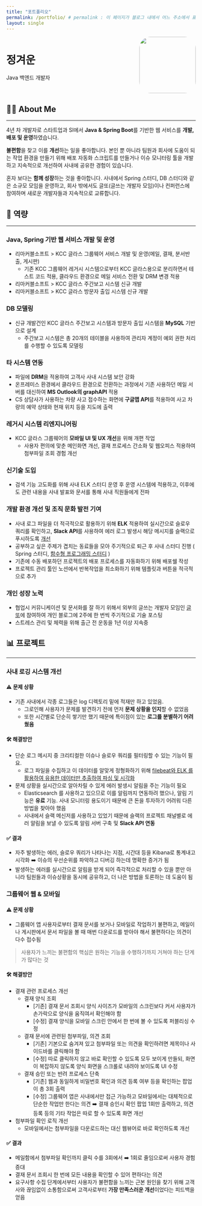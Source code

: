 ```yaml
---
title: "포트폴리오"
permalink: /portfolio/ # permalink : 이 페이지가 블로그 내에서 어느 주소에서 표시될지를 경정하는 주소 / 홈페이지 베이스 주소 + permalink가 이 페이지의 주소가 된다.
layout: single
---
```

<div style="
    display: flex;
    justify-content: space-between;
">
    <div>
        <h1>정겨운</h1>
        <p>Java 백엔드 개발자</p>
    </div>
    <img src='https://github.com/grey920/grey920.github.io/assets/58028215/c1e883e1-296b-4705-899c-ae6c6f87a77a'        width='150' height='150' style="border-radius: 20%;">
</div>


## 👩‍🔧 About Me
---
4년 차 개발자로 스타트업과 SI에서 **Java & Spring Boot**를 기반한 웹 서비스를 **개발,배포 및 운영**하였습니다.

**불편함**을 찾고 이를 **개선**하는 일을 좋아합니다. 본인 뿐 아니라 팀원과 회사에 도움이 되는 작업 환경을 만들기 위해 배포 자동화 스크립트를 만들거나 이슈 모니터링 툴을 개발하고 지속적으로 개선하여 사내에 공유한 경험이 있습니다.

혼자 보다는 **함께 성장**하는 것을 좋아합니다. 사내에서 Spring 스터디, DB 스터디와 같은 소규모 모임을 운영하고, 회사 밖에서도 글또(글쓰는 개발자 모임)이나 컨퍼런스에 참여하며 새로운 개발자들과 지속적으로 교류합니다.


## 💪 역량
---
### Java, Spring 기반 웹 서비스 개발 및 운영
- 리마커블소프트 > KCC 글라스 그룹웨어 서비스 개발 및 운영(메일, 결재, 분서반출, 게시판)
    - 기존 KCC 그룹웨어 레거시 시스템으로부터 KCC 글라스용으로 분리하면서 테스트 코드 적용, 클라우드 환경으로 메일 서비스 전환 및 DRM 변경 적용
- 리마커블소프트 > KCC 글라스 주간보고 시스템 신규 개발
- 리마커블소프트 > KCC 글라스 방문자 출입 시스템 신규 개발

### DB 모델링
- 신규 개발건인 KCC 글라스 주간보고 시스템과 방문자 출입 시스템을 **MySQL** 기반으로 설계
    - 주간보고 시스템은 총 20개의 테이블을 사용하여 관리자 계정이 예외 권한 처리를 수행할 수 있도록 모델링

### 타 시스템 연동
- 파일에 **DRM**을 적용하여 고객사 사내 시스템 보안 강화
- 온프레미스 환경에서 클라우드 환경으로 전환하는 과정에서 기존 사용하던 메일 서버를 대신하여 **MS Outlook의 graphAPI** 적용
- CS 상담사가 사용하는 차량 사고 접수하는 화면에 **구글맵 API**를 적용하여 사고 차량의 예약 상태와 현재 위치 등을 지도에 출력

### 레거시 시스템 리엔지니어링

- KCC 글라스 그룹웨어의 **모바일 UI 및 UX 개선**을 위해 개편 작업
    - 사용자 편의에 맞춘 메인화면 개선, 결재 프로세스 간소화 및 웹오피스 적용하여 첨부파일 조회 경험 개선

### 신기술 도입
- 검색 기능 고도화를 위해 사내 ELK 스터디 운영 후 운영 시스템에 적용하고, 이후에도 관련 내용을 사내 발표와 문서를 통해 사내 직원들에게 전파

### 개발 환경 개선 및 조직 문화 발전 기여
- 사내 로그 파일을 더 적극적으로 활용하기 위해 **ELK** 적용하여 실시간으로 슬로우 쿼리를 확인하고, **Slack API**를 사용하여 에러 로그 발생시 해당 메시지를 슬랙으로 푸시하도록 [개선](#사내-로깅-시스템-개선)
- 공부하고 싶은 주제가 겹치는 동료들을 모아 주기적으로 퇴근 후 사내 스터디 진행 ( Spring 스터디, [함수형 프로그래밍 스터디](https://grey920.github.io/server/functional_programming_java/) )
- 기존에 수동 배포하던 프로젝트의 배포 프로세스를 자동화하기 위해 배포쉘 작성
- 프로젝트 관리 툴인 노션에서 반복작업을 최소화하기 위해 템플릿과 버튼을 적극적으로 추가

### 개인 성장 노력
- 협업시 커뮤니케이션 및 문서화를 잘 하기 위해서 외부의 글쓰는 개발자 모임인 [글또](/tags/#%EA%B8%80%EB%98%90)에 참여하여 개인 블로그에 2주에 한 번씩 주기적으로 기술 포스팅
- 스트레스 관리 및 체력을 위해 출근 전 운동을 1년 이상 지속중

## 📊 프로젝트
---
### 사내 로깅 시스템 개선
#### ⚠️ 문제 상황
- 기존 사내에서 각종 로그들은 log 디렉토리 밑에 적재만 하고 있었음.
    - 그로인해 사용자가 문제를 발견하기 전에 먼저 **문제 상황을 인지**할 수 없었음
    - 또한 시간별로 단순히 쌓기만 했기 때문에 특이점이 있는 **로그를 분별하기 어려웠음**

#### 🛠️ 해결방안
- 단순 로그 메시지 중 크리티컬한 이슈나 슬로우 쿼리를 필터링할 수 있는 기능이 필요.
    - 로그 파일을 수집하고 이 데이터를 알맞게 정형화하기 위해 [filebeat와 ELK 를 활용하여 유용한 데이터만 추출하여 파싱 및 시각화](https://grey920.github.io/elk/elk-log2/)
- 문제 상황을 실시간으로 알아차릴 수 있게 에러 발생시 알림을 주는 기능이 필요
    - Elasticsearch 를 사용하고 있으므로 이를 알림까지 연동하려 했으나, 알림 기능은 **유료** 기능. 사내 모니터링 용도이기 때문에 큰 돈을 투자하기 어려워 다른 방법을 찾아야 했음
    - 사내에서 슬랙 메신저를 사용하고 있었기 때문에 슬랙의 프로젝트 채널별로 에러 알림을 보낼 수 있도록 알림 서버 구축 및 **Slack API 연동**

#### ✅ 결과
- 자주 발생하는 에러, 슬로우 쿼리가 나타나는 지점, 시간대 등을 Kibana로 통계내고 시각화 ➡️ 이슈의 우선순위를 파악하고 디버깅 하는데 명확한 증거가 됨
- 발생하는 에러를 실시간으로 알림을 받게 되어 즉각적으로 처리할 수 있을 뿐만 아니라 팀원들과 이슈상황을 동시에 공유하고, 더 나은 방법을 토론하는 데 도움이 됨


### 그룹웨어 웹 & 모바일
#### ⚠️ 문제 상황
- 그룹웨어 앱 사용자로부터 결재 문서를 보거나 모바일로 작업하기 불편하고, 메일이나 게시판에서 문서 파일을 볼 때 매번 다운로드를 받아야 해서 불편하다는 의견이 다수 접수됨
> 사용자가 느끼는 불편함의 핵심은 원하는 기능을 수행하기까지 거쳐야 하는 단계가 많다는 것

#### 🛠️ 해결방안
- 결재 관련 프로세스 개선
    - 결재 양식 조회
        - [기존] 결재 문서 조회시 양식 사이즈가 모바일의 스크린보다 커서 사용자가 손가락으로 양식을 움직여서 확인해야 함
        - [수정] 결재 양식을 모바일 스크린 안에서 한 번에 볼 수 있도록 퍼블리싱 수정
    - 결재 문서에 관련된 첨부파일, 의견 조회
        - [기존] 기본으로 숨겨져 있고 첨부파일 또는 의견을 확인하려면 제목이나 사이드바를 클릭해야 함
        - [수정] 따로 클릭하지 않고 바로 확인할 수 있도록 모두 보이게 만들되, 화면이 복잡하지 않도록 양식 화면을 스크롤로 내려야 보이도록 UI 수정
    - 결재 승인 또는 반려 프로세스 단축
        - [기존] 웹과 동일하게 비밀번호 확인과 의견 등록 여부 등을 확인하는 팝업이 총 3회 출력
        - [수정] 그룹웨어 앱은 사내에서만 접근 가능하고 모바일에서는 대체적으로 단순한 작업만 한다는 의견 ➡️ 결재 승인시 확인 팝업 1회만 출력하고, 의견 등록 등의 기타 작업은 따로 할 수 있도록 화면 개선
- 첨부파일 확인 로직 개선
    - 모바일에서는 첨부파일을 다운로드하는 대신 웹뷰어로 바로 확인하도록 개선

#### ✅ 결과
- 메일함에서 첨부파일 확인까지 클릭 수를 3회에서 ➡️ 1회로 줄임으로써 사용자 경험 증대
- 결재 문서 조회시 한 번에 모든 내용을 확인할 수 있어 편하다는 의견
- 요구사항 수집 단계에서부터 사용자가 불편함을 느끼는 근본 원인을 찾기 위해 고객사와 끊임없이 소통함으로써 고객사로부터 **가장 만족스러운 개선**이었다는 피드백을 얻음


